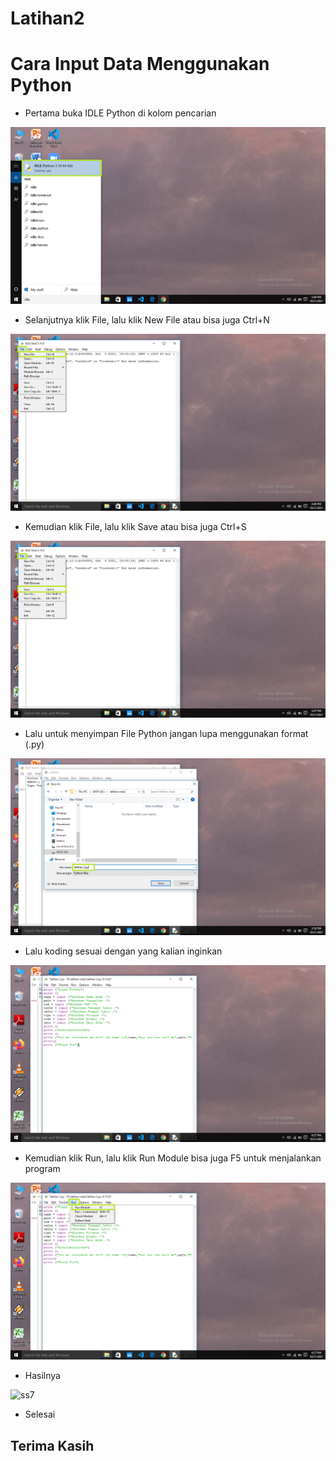 # Latihan2

# Cara Input Data Menggunakan Python
- Pertama buka IDLE Python di kolom pencarian

![ss1](Screenshot/ss1.png)
- Selanjutnya klik File, lalu klik New File atau bisa juga Ctrl+N

![ss2](Screenshot/ss2.png)
- Kemudian klik File, lalu klik Save atau bisa juga Ctrl+S

![ss3](Screenshot/ss3.png)
- Lalu untuk menyimpan File Python jangan lupa menggunakan format (.py)

![ss4](Screenshot/ss4.png)
- Lalu koding sesuai dengan yang kalian inginkan

![ss5](Screenshot/ss5.png)
- Kemudian klik Run, lalu klik Run Module bisa juga F5 untuk menjalankan program

![ss6](Screenshot/ss6.png)

- Hasilnya 

![ss7](Screenshot/ss7s.png)

- Selesai

## Terima Kasih